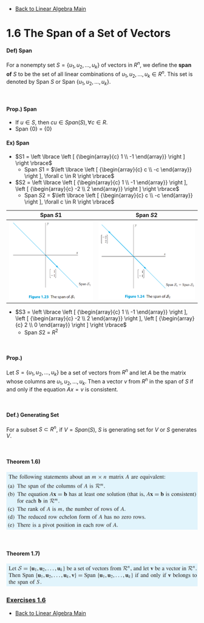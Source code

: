 * [Back to Linear Algebra Main](../../main.md)

# 1.6 The Span of a Set of Vectors

#### Def) Span
For a nonempty set $S=\lbrace u_1, u_2, \dots, u_k \rbrace$ of vectors in $R^n$, we define the **span of** $S$ to be the set of all linear combinations of $u_1, u_2, \dots, u_k \in R^n$. This set is denoted by Span $S$ or Span $\lbrace u_1, u_2, \dots, u_k \rbrace$.

<br>

#### Prop.) Span
* If $u \in S$, then $cu \in Span(S), \forall c \in R$.
* Span $\lbrace 0 \rbrace$ = $\lbrace 0 \rbrace$

#### Ex) Span
* $`S1 = \left \lbrace \left [ {\begin{array}{c} 1 \\ -1 \end{array}} \right ] \right \rbrace`$
   * Span $S1$ = $`\left \lbrace \left [ {\begin{array}{c} c \\ -c \end{array}} \right ], \forall c \in R \right \rbrace`$
* $`S2 = \left \lbrace \left [ {\begin{array}{c} 1 \\ -1 \end{array}} \right ], \left [ {\begin{array}{c} -2 \\ 2 \end{array}} \right ] \right \rbrace`$
   * Span $S2$ = $`\left \lbrace \left [ {\begin{array}{c} c \\ -c \end{array}} \right ], \forall c \in R \right \rbrace`$    
   
|Span $S1$|Span $S2$|
|:-:|:-:|
|![](./images/060101.png)|![](./images/060102.png)|

* $`S3 = \left \lbrace \left [ {\begin{array}{c} 1 \\ -1 \end{array}} \right ], \left [ {\begin{array}{c} -2 \\ 2 \end{array}} \right ], \left [ {\begin{array}{c} 2 \\ 0 \end{array}} \right ] \right \rbrace`$
   * Span $S2$ = $R^2$

<br>

#### Prop.) 
Let $S=\lbrace u_1, u_2, \dots, u_k \rbrace$ be a set of vectors from $R^n$ and let $A$ be the matrix whose columns are $u_1, u_2, \dots, u_k$. Then a vector $v$ from $R^n$ in the span of $S$ if and only if the equation $Ax=v$ is consistent.

<br>

#### Def.) Generating Set
For a subset $S \subset R^n$, if $V=Span (S)$, $S$ is generating set for $V$ or $S$ generates $V$.

<br>

#### Theorem 1.6)
![](images/060103.png)

<br>

#### Theorem 1.7)
![](images/060104.png)





### [Exercises 1.6](./exercises.md)





* [Back to Linear Algebra Main](../../main.md)